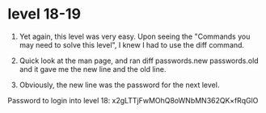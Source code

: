 # level 18-19

1. Yet again, this level was very easy. Upon seeing the "Commands you may need to solve this level", I knew I had to use the diff command.

2. Quick look at the man page, and ran diff passwords.new passwords.old and it gave me the new line and the old line.

3. Obviously, the new line was the password for the next level.

Password to login into level 18: x2gLTTjFwMOhQ8oWNbMN362QK×fRqGlO
